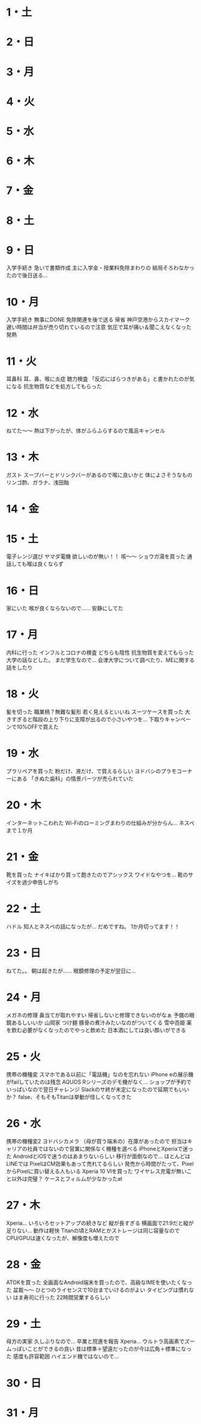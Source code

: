 # 1・土
# 2・日
# 3・月
# 4・火
# 5・水
# 6・木
# 7・金
# 8・土
# 9・日
入学手続き
	急いで書類作成
	主に入学金・授業料免除まわりの
	結局そろわなかったので後日送る...
# 10・月
入学手続き
	無事にDONE
	免除関連を後で送る
帰省
	神戸空港からスカイマーク
	遅い時間は弁当が売り切れているので注意
	気圧で耳が痛い＆聞こえなくなった
	発熱
# 11・火
耳鼻科
	耳、鼻、喉に炎症
	聴力検査
		「反応にばらつきがある」と書かれたのが気になる
	抗生物質などを処方してもらった
# 12・水
ねてた～～
	熱は下がったが、体がふらふらするので風呂キャンセル
# 13・木
ガスト
	スープバーとドリンクバーがあるので喉に良いかと
体によさそうなもの
	リンゴ酢、ガラナ、浅田飴
	
# 14・金

# 15・土
電子レンジ選び
	ヤマダ電機
	欲しいのが無い！！
咳～～
	ショウガ湯を買った
	通話しても喉は良くならず
	
# 16・日
家にいた
	喉が良くならないので......
	安静にしてた
# 17・月
内科に行った
	インフルとコロナの検査
		どちらも陰性
	抗生物質を変えてもらった
	大学の話などした。
		まだ学生なので...
		会津大学について調べたり、MEに関する話をしたり
# 18・火
髪を切った
	職業柄？無難な髪形
	若く見えるといいね
スーツケースを買った
	大きすぎると階段の上り下りに支障が出るので小さいやつを...
	下取りキャンペーンで10%OFFで買えた
# 19・水
プラリペアを買った
	粉だけ、液だけ、で買えるらしい
	ヨドバシのプラモコーナーにある
		「きぬた歯科」の情景パーツが売られていた
# 20・木
インターネットこわれた
	Wi-Fiのローミングまわりの仕組みが分からん...
ネスペまで１か月
# 21・金
靴を買った
	ナイキばかり買って飽きたのでアシックス
	ワイドなやつを...
	靴のサイズを過少申告しがち
# 22・土
ハドル
	知人とネスぺの話になったが...
		だめですね。
		1か月切ってます！！
# 23・日
ねてた。。
	朝は起きたが......
	眼鏡修理の予定が翌日に...
# 24・月
メガネの修理
	鼻当てが取れやすい
	帰省しないと修理できないのがなぁ
		予備の眼鏡あるしいいか
山岡家
	つけ麺
		豚骨の煮汁みたいなのがついてくる
雪中百姫
	薬を飲む必要がなくなったのでやっと飲めた
	日本酒にしては良い酔いができる
# 25・火
携帯の機種変
	スマホである以前に「電話機」なのを忘れない
	iPhone eの展示機がfailしていたのは残念
	AQUOS Rシリーズのデモ機がなく...
	ショップが予約でいっぱいなので翌日チャレンジ
	Slackのサ終が未定になったので延期でもいいか？
		false、そもそもTitanは挙動が怪しくなってきた
# 26・水
携帯の機種変2
	ヨドバシカメラ
		（母が買う端末の）在庫があったので
		担当はキャリアの社員ではないので営業に関係なく機種を選べる
	iPhoneとXperiaで迷った
		AndroidとiOSで迷うのはあまりないらしい
			移行が面倒なので...
				ほとんどはLINEでは
		PixelはCM効果もあって売れてるらしい
			発売から時間がたって、PixelからPixelに買い替える人もいる
	Xperia 10 Ⅵを買った
		ワイヤレス充電が無いこと以外は完璧？
		ケースとフィルムが少なかったat
# 27・木
Xperia...
	いろいろセットアップの続きなど
	縦が長すぎる
		横画面で21:9だと縦が足りない...
	動作は軽快
		Titanの頃とRAMとかストレージは同じ容量なので
		CPU/GPUは速くなったが、解像度も増えたので
# 28・金
ATOKを買った
	全画面なAndroid端末を買ったので、高級なIMEを使いたくなった
	盆栽～～
	ひとつのライセンスで10台までいけるのがよい
	タイピングは慣れない
はま寿司に行った
	22時間営業するらしい
# 29・土
母方の実家
	久しぶりなので...
	卒業と院進を報告
Xperia...
	ウルトラ高画素でズームっぽいことができるの良い
	昔は標準＋望遠だったのが今は広角＋標準になった
	感度も許容範囲
		ハイエンド機ではないので...
# 30・日
# 31・月